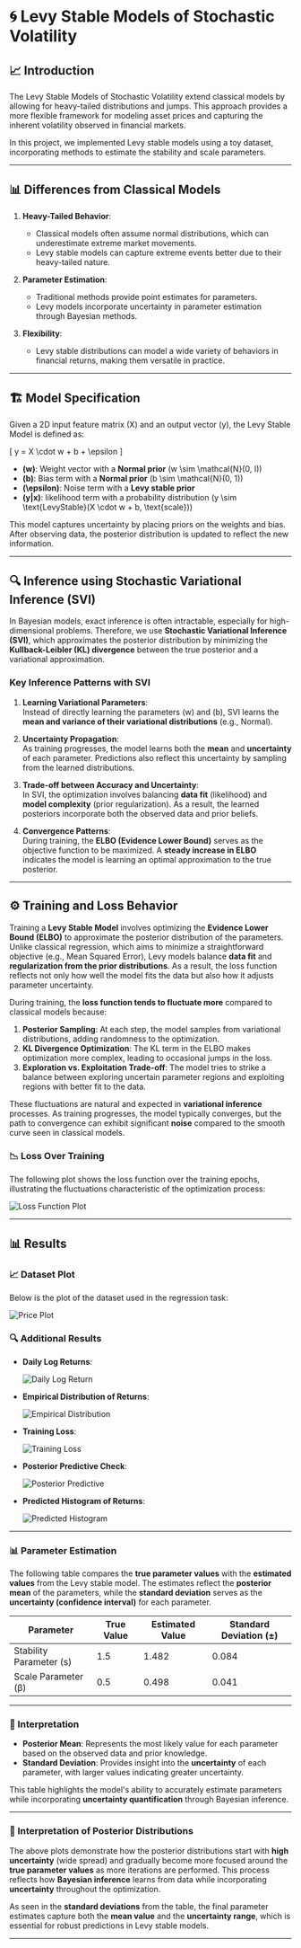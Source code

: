 # 🌀 Levy Stable Models of Stochastic Volatility

## 📈 Introduction

The Levy Stable Models of Stochastic Volatility extend classical models by allowing for heavy-tailed distributions and jumps. This approach provides a more flexible framework for modeling asset prices and capturing the inherent volatility observed in financial markets. 

In this project, we implemented Levy stable models using a toy dataset, incorporating methods to estimate the stability and scale parameters.

---

## 📊 Differences from Classical Models

1. **Heavy-Tailed Behavior**:
   - Classical models often assume normal distributions, which can underestimate extreme market movements.
   - Levy stable models can capture extreme events better due to their heavy-tailed nature.

2. **Parameter Estimation**:
   - Traditional methods provide point estimates for parameters.
   - Levy models incorporate uncertainty in parameter estimation through Bayesian methods.

3. **Flexibility**:
   - Levy stable distributions can model a wide variety of behaviors in financial returns, making them versatile in practice.

---

## 🏗️ Model Specification

Given a 2D input feature matrix \(X\) and an output vector \(y\), the Levy Stable Model is defined as:

\[
y = X \cdot w + b + \epsilon
\]

- **\(w\)**: Weight vector with a **Normal prior** \(w \sim \mathcal{N}(0, I)\)  
- **\(b\)**: Bias term with a **Normal prior** \(b \sim \mathcal{N}(0, 1)\)
- **\(\epsilon\)**: Noise term with a **Levy stable prior**
- **\(y|x\)**: likelihood term with a probability distribution \(y \sim \text{LevyStable}(X \cdot w + b, \text{scale})\)

This model captures uncertainty by placing priors on the weights and bias. After observing data, the posterior distribution is updated to reflect the new information.

---

## 🔍 Inference using Stochastic Variational Inference (SVI)

In Bayesian models, exact inference is often intractable, especially for high-dimensional problems. Therefore, we use **Stochastic Variational Inference (SVI)**, which approximates the posterior distribution by minimizing the **Kullback-Leibler (KL) divergence** between the true posterior and a variational approximation.

### Key Inference Patterns with SVI

1. **Learning Variational Parameters**:  
   Instead of directly learning the parameters \(w\) and \(b\), SVI learns the **mean and variance of their variational distributions** (e.g., Normal).

2. **Uncertainty Propagation**:  
   As training progresses, the model learns both the **mean** and **uncertainty** of each parameter. Predictions also reflect this uncertainty by sampling from the learned distributions.

3. **Trade-off between Accuracy and Uncertainty**:  
   In SVI, the optimization involves balancing **data fit** (likelihood) and **model complexity** (prior regularization). As a result, the learned posteriors incorporate both the observed data and prior beliefs.

4. **Convergence Patterns**:  
   During training, the **ELBO (Evidence Lower Bound)** serves as the objective function to be maximized. A **steady increase in ELBO** indicates the model is learning an optimal approximation to the true posterior.

---

## ⚙️ Training and Loss Behavior

Training a **Levy Stable Model** involves optimizing the **Evidence Lower Bound (ELBO)** to approximate the posterior distribution of the parameters. Unlike classical regression, which aims to minimize a straightforward objective (e.g., Mean Squared Error), Levy models balance **data fit** and **regularization from the prior distributions**. As a result, the loss function reflects not only how well the model fits the data but also how it adjusts parameter uncertainty.

During training, the **loss function tends to fluctuate more** compared to classical models because:

1. **Posterior Sampling**: At each step, the model samples from variational distributions, adding randomness to the optimization.
2. **KL Divergence Optimization**: The KL term in the ELBO makes optimization more complex, leading to occasional jumps in the loss.
3. **Exploration vs. Exploitation Trade-off**: The model tries to strike a balance between exploring uncertain parameter regions and exploiting regions with better fit to the data.

These fluctuations are natural and expected in **variational inference** processes. As training progresses, the model typically converges, but the path to convergence can exhibit significant **noise** compared to the smooth curve seen in classical models.

### 📉 Loss Over Training

The following plot shows the loss function over the training epochs, illustrating the fluctuations characteristic of the optimization process:

![Loss Function Plot](Plots/training%20loss.png)

---

## 📊 Results

### 📈 Dataset Plot

Below is the plot of the dataset used in the regression task:

![Price Plot](Plots/price.png)

### 🔍 Additional Results

- **Daily Log Returns**:
  
  ![Daily Log Return](Plots/daily%20log%20return.png)

- **Empirical Distribution of Returns**:
  
  ![Empirical Distribution](Plots/empirical%20distribution.png)

- **Training Loss**:
  
  ![Training Loss](Plots/loss%20over%20training.png)

- **Posterior Predictive Check**:
  
  ![Posterior Predictive](Plots/posterior%20predictive.png)

- **Predicted Histogram of Returns**:
  
  ![Predicted Histogram](Plots/predicted%20histogram.png)

---

### 📊 Parameter Estimation

The following table compares the **true parameter values** with the **estimated values** from the Levy stable model. The estimates reflect the **posterior mean** of the parameters, while the **standard deviation** serves as the **uncertainty (confidence interval)** for each parameter.

| Parameter             | True Value | Estimated Value | Standard Deviation (±) |
|-----------------------|------------|-----------------|------------------------|
| Stability Parameter \(s\)  |  1.5       | 1.482           | 0.084                  |
| Scale Parameter \(β\)      |  0.5       | 0.498           | 0.041                  |

---

### 🌟 Interpretation

- **Posterior Mean**: Represents the most likely value for each parameter based on the observed data and prior knowledge.
- **Standard Deviation**: Provides insight into the **uncertainty** of each parameter, with larger values indicating greater uncertainty.

This table highlights the model's ability to accurately estimate parameters while incorporating **uncertainty quantification** through Bayesian inference.

---


### 🌟 Interpretation of Posterior Distributions

The above plots demonstrate how the posterior distributions start with **high uncertainty** (wide spread) and gradually become more focused around the **true parameter values** as more iterations are performed. This process reflects how **Bayesian inference** learns from data while incorporating **uncertainty** throughout the optimization.

As seen in the **standard deviations** from the table, the final parameter estimates capture both the **mean value** and the **uncertainty range**, which is essential for robust predictions in Levy stable models.

---
